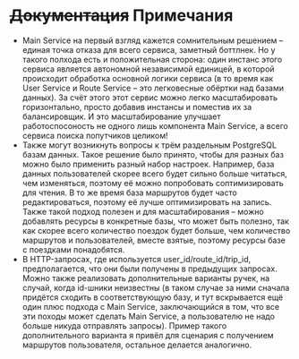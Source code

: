 # ~~Документация~~ Примечания
- Main Service на первый взгляд кажется сомнительным решением – единая точка отказа для всего сервиса, заметный боттлнек. Но у такого полхода есть и положительная сторона: один инстанс этого сервиса является автономной независимой единицей, в которой происходит обработка основной логики сервиса (в то время как User Service и Route Service – это легковесные обёртки над базами данных). За счёт этого этот сервис можно легко масштабировать горизонтально, просто добавив инстансы и поместив их за балансировщик. И это масштабирование улучшает работоспосоность не одного лишь компонента Main Service, а всего сервиса поиска попутчиков целиком!
- Также могут возникнуть вопросы к трём раздельным PostgreSQL базам данных. Такое решение было принято, чтобы для разных баз можно было применить разный набор настроек. Например, база данных пользователей скорее всего будет сильно больше читаться, чем изменяться, поэтому её можно попробовать соптимизировать для чтения. В то же время база маршрутов будет часто редактироваться, поэтому её лучше оптимизировать на запись. Также такой подход полезен и для масштабирования – можно добавлять ресурсы в конкретные базы, что может быть полезно, так как скорее всего количество поездок будет больше, чем количество маршрутов и пользователей, вместе взятые, поэтому ресурсы базе с поездками понадобятся.
- В HTTP-запросах, где используется user_id/route_id/trip_id, предполагается, что они были получены в предыдущих запросах. Можно также реализовать дополнительные варианты ручек, на случай, когда id-шники неизвестны (в таком случае за ними сначала придётся сходить в соответствующую базу, и тут вскрывается ещё один плюс подхода с Main Service, заключающийся в том, что все эти походы может сделать Main Service, а пользователю не надо больше никуда отправлять запросы). Пример такого дополнительного варианта я привёл для сценария с получением маршрутов пользователя, остальное делается аналогично.